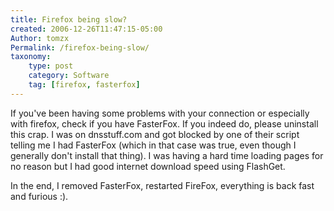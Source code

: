 ```yaml
---
title: Firefox being slow?
created: 2006-12-26T11:47:15-05:00
Author: tomzx
Permalink: /firefox-being-slow/
taxonomy:
    type: post
    category: Software
    tag: [firefox, fasterfox]
---
```


If you've been having some problems with your connection or especially with firefox, check if you have FasterFox. If you indeed do, please uninstall this crap. I was on dnsstuff.com and got blocked by one of their script telling me I had FasterFox (which in that case was true, even though I generally don't install that thing). I was having a hard time loading pages for no reason but I had good internet download speed using FlashGet.

In the end, I removed FasterFox, restarted FireFox, everything is back fast and furious :).
